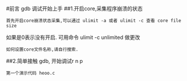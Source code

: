 #前言 gdb 调试开始上手
##1.开启core,采集程序崩溃的状态

    首先开启core崩溃状态采集,可以通过 ulimit -a 或者 ulimit -c 查看 core file size
如果是0表示没有开启. 可用命令 ulimit -c unlimited 做更改

    如何设置core文件名称,请自行搜索.
 
##2.简单接触 gdb, 开始调试r n p

    第一个演示代码 heoo.c
